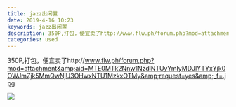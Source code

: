 ```yaml
---
title: jazz出闲置
date: 2019-4-16 10:23
keywords: jazz出闲置
description: 350P,打包，便宜卖了http://www.flw.ph/forum.php?mod=attachment&aid=MTE0MTk2Nnw1NzdlNTUyYmIyMDJlYTYxYjk0OWJmZjk5MmQwNjU3OHwxNTU1M
categories: used
---
```

<td class="t_f" id="postmessage_3513152">

350P,打包，便宜卖了http://www.flw.ph/forum.php?mod=attachment&amp;aid=MTE0MTk2Nnw1NzdlNTUyYmIyMDJlYTYxYjk0OWJmZjk5MmQwNjU3OHwxNTU1MzkxOTMy&amp;request=yes&amp;_f=.jpg

<img aid="1141966" data-cf-modified-48d31a277939c626a724e7e8-="" file="data/attachment/forum/201904/16/102258gpv5211pv8qpm66p.jpg.thumb.jpg" id="aimg_1141966" inpost="1" onclick="" onmouseover="" src="http://www.flw.ph/data/attachment/forum/201904/16/102258gpv5211pv8qpm66p.jpg" style="cursor:pointer" zoomfile="data/attachment/forum/201904/16/102258gpv5211pv8qpm66p.jpg"/>


<br/>
<br/>
<br/>
</td>
